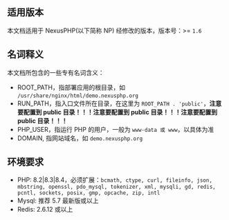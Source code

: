 <ArticleTopAd></ArticleTopAd>

## 适用版本

本文档适用于 NexusPHP(以下简称 NP) 经修改的版本，版本号：>= `1.6`

## 名词释义

本文档所包含的一些专有名词含义：
- ROOT_PATH，指部署应用的根目录，如 `/usr/share/nginx/html/demo.nexusphp.org`
- RUN_PATH，指入口文件所在目录，在这里为 `ROOT_PATH . 'public'`，**注意要配置到 public 目录！！！注意要配置到 public 目录！！！注意要配置到 public 目录！！！**
- PHP_USER，指运行 PHP 的用户，一般为 `www-data 或 www`，以具体为准
- DOMAIN, 指网站域名，如 `demo.nexusphp.org`

## 环境要求

- PHP: 8.2|8.3|8.4，必须扩展：`bcmath, ctype, curl, fileinfo, json, mbstring, openssl, pdo_mysql, tokenizer, xml, mysqli, gd, redis, pcntl, sockets, posix, gmp, opcache, zip, intl`
- Mysql: 推荐 5.7 最新版或以上
- Redis: 2.6.12 或以上



